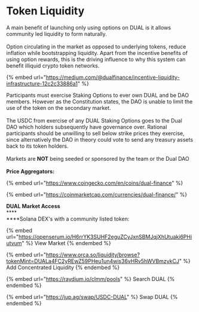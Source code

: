 # Token Liquidity

A main benefit of launching only using options on DUAL is it allows community led liquidity to form naturally. \
\
Option circulating in the market as opposed to underlying tokens, reduce inflation while bootstrapping liquidity. Apart from the incentive benefits of using option rewards, this is the driving influence to why this system can benefit illiquid crypto token networks.

{% embed url="https://medium.com/@dualfinance/incentive-liquidity-infrastructure-12c2c33886a1" %}

Participants must exercise Staking Options to ever own DUAL and be DAO members. However as the Constitution states, the DAO is unable to limit the use of the token on the secondary market.\
\
The USDC from exercise of any DUAL Staking Options goes to the Dual DAO which holders subsequently have governance over. Rational participants should be unwilling to sell below strike prices they exercise, since alternatively the DAO in theory could vote to send any treasury assets back to its token holders.\
\
Markets are **NOT** being seeded or sponsored by the team or the Dual DAO\
\
**Price Aggregators:**

{% embed url="https://www.coingecko.com/en/coins/dual-finance" %}

{% embed url="https://coinmarketcap.com/currencies/dual-finance/" %}

**DUAL Market Access**\
****\
****Solana DEX's with a community listed token:

{% embed url="https://openserum.io/H6rrYK3SUHF2eguZCyJxnSBMJqjXhUtuaki6PHiutvum" %}
View Market
{% endembed %}

{% embed url="https://www.orca.so/liquidity/browse?tokenMint=DUALa4FC2yREwZ59PHeu1un4wis36vHRv5hWVBmzykCJ" %}
Add Concentrated Liquidity
{% endembed %}

{% embed url="https://raydium.io/clmm/pools" %}
Search DUAL
{% endembed %}

{% embed url="https://jup.ag/swap/USDC-DUAL" %}
Swap DUAL
{% endembed %}

